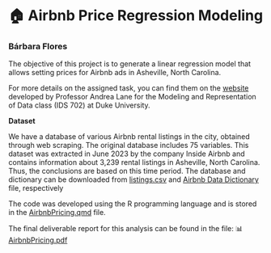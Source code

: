 # 🏠 Airbnb Price Regression Modeling
### Bárbara Flores

The objective of this project is to generate a linear regression model that allows setting prices for Airbnb ads in Asheville, North Carolina.

For more details on the assigned task, you can find them on the [website](https://anlane611.github.io/ids702-fall23/DAA/DA1.html) developed by Professor Andrea Lane for the Modeling and Representation of Data class (IDS 702) at Duke University.

**Dataset**

We have a database of various Airbnb rental listings in the city, obtained through web scraping. The original database includes 75 variables. This dataset was extracted in June 2023 by the company Inside Airbnb and contains information about 3,239 rental listings in Asheville, North Carolina. Thus, the conclusions are based on this time period. The database and dictionary can be downloaded from [listings.csv](https://github.com/BarbaraPFloresRios/IDS702_ModelingAndRepresentationOfData/blob/main/20231001_LinearRegression/listings.csv) and [Airbnb Data Dictionary](https://github.com/BarbaraPFloresRios/IDS702_ModelingAndRepresentationOfData/blob/main/20231001_LinearRegression/Inside%20Airbnb%20Data%20Dictionary.xlsx) file, respectively

The code was developed using the R programming language and is stored in the [AirbnbPricing.qmd](https://github.com/BarbaraPFloresRios/IDS702_ModelingAndRepresentationOfData/blob/main/20231001_LinearRegression/AirbnbPricing.qmd) file. 

The final deliverable report for this analysis can be found in the file: 📊[AirbnbPricing.pdf](https://github.com/BarbaraPFloresRios/IDS702_ModelingAndRepresentationOfData/blob/main/20231001_LinearRegression/AirbnbPricing.pdf)
